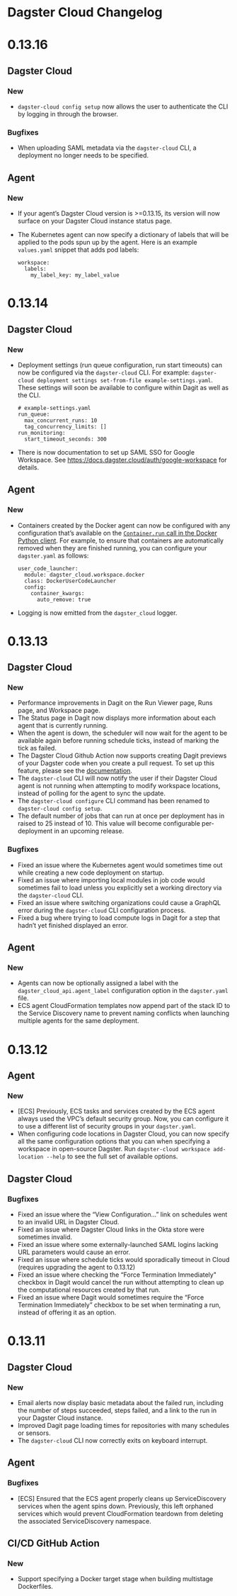 # Dagster Cloud Changelog

# 0.13.16

## Dagster Cloud

### New

* `dagster-cloud config setup` now allows the user to authenticate the CLI by logging in through the browser.

### Bugfixes

* When uploading SAML metadata via the `dagster-cloud` CLI, a deployment no longer needs to be specified.

## Agent

### New

* If your agent’s Dagster Cloud version is >=0.13.15, its version will now surface on your Dagster Cloud instance status page.
* The Kubernetes agent can now specify a dictionary of labels that will be applied to the pods spun up by the agent. Here is an example `values.yaml` snippet that adds pod labels:

    ```
    workspace:
      labels:
        my_label_key: my_label_value
    ```

# 0.13.14
## Dagster Cloud

### New

* Deployment settings (run queue configuration, run start timeouts) can now be configured via the `dagster-cloud` CLI. For example: `dagster-cloud deployment settings set-from-file example-settings.yaml`. These settings will soon be available to configure within Dagit as well as the CLI.

    ```
    # example-settings.yaml
    run_queue:
      max_concurrent_runs: 10
      tag_concurrency_limits: []
    run_monitoring:
      start_timeout_seconds: 300
    ```

* There is now documentation to set up SAML SSO for Google Workspace. See https://docs.dagster.cloud/auth/google-workspace for details.

## Agent

### New

* Containers created by the Docker agent can now be configured with any configuration that’s available on the [`Container.run` call in the Docker Python client](https://docker-py.readthedocs.io/en/stable/containers.html#docker.models.containers.ContainerCollection.run). For example, to ensure that containers are automatically removed when they are finished running, you can configure your `dagster.yaml` as follows:

    ```
    user_code_launcher:
      module: dagster_cloud.workspace.docker
      class: DockerUserCodeLauncher
      config:
        container_kwargs:
          auto_remove: true
    ```

* Logging is now emitted from the `dagster_cloud` logger.

# 0.13.13

## Dagster Cloud

### New

* Performance improvements in Dagit on the Run Viewer page, Runs page, and Workspace page.
* The Status page in Dagit now displays more information about each agent that is currently running.
* When the agent is down, the scheduler will now wait for the agent to be available again before running schedule ticks, instead of marking the tick as failed.
* The Dagster Cloud Github Action now supports creating Dagit previews of your Dagster code when you create a pull request. To set up this feature, please see the [documentation](https://docs.dagster.cloud/deployment/code-previews).
* The `dagster-cloud` CLI will now notify the user if their Dagster Cloud agent is not running when attempting to modify workspace locations, instead of polling for the agent to sync the update.
* The `dagster-cloud configure` CLI command has been renamed to `dagster-cloud config setup`.
* The default number of jobs that can run at once per deployment has in raised to 25 instead of 10. This value will become configurable per-deployment in an upcoming release.

### Bugfixes

* Fixed an issue where the Kubernetes agent would sometimes time out while creating a new code deployment on startup.
* Fixed an issue where importing local modules in job code would sometimes fail to load unless you explicitly set a working directory via the `dagster-cloud` CLI.
* Fixed an issue where switching organizations could cause a GraphQL error during the `dagster-cloud` CLI configuration process.
* Fixed a bug where trying to load compute logs in Dagit for a step that hadn’t yet finished displayed an error.

## Agent

### New

* Agents can now be optionally assigned a label with the `dagster_cloud_api.agent_label` configuration option in the `dagster.yaml` file.
* ECS agent CloudFormation templates now append part of the stack ID to the Service Discovery name to prevent naming conflicts when launching multiple agents for the same deployment.

# 0.13.12

## Agent

### New

* [ECS] Previously, ECS tasks and services created by the ECS agent always used the VPC’s default security group. Now, you can configure it to use a different list of security groups in your `dagster.yaml`.
* When configuring code locations in Dagster Cloud, you can now specify all the same configuration options that you can when specifying a workspace in open-source Dagster. Run `dagster-cloud workspace add-location --help` to see the full set of available options.

## Dagster Cloud

### Bugfixes

* Fixed an issue where the “View Configuration...” link on schedules went to an invalid URL in Dagster Cloud.
* Fixed an issue where Dagster Cloud links in the Okta store were sometimes invalid.
* Fixed an issue where some externally-launched SAML logins lacking URL parameters would cause an error.
* Fixed an issue where schedule ticks would sporadically timeout in Cloud (requires upgrading the agent to 0.13.12)
* Fixed an issue where checking the “Force Termination Immediately" checkbox in Dagit would cancel the run without attempting to clean up the computational resources created by that run.
* Fixed an issue where Dagit would sometimes require the “Force Termination Immediately” checkbox to be set when terminating a run, instead of offering it as an option.

# 0.13.11

## Dagster Cloud

### New

* Email alerts now display basic metadata about the failed run, including the number of steps succeeded, steps failed, and a link to the run in your Dagster Cloud instance.
* Improved Dagit page loading times for repositories with many schedules or sensors.
* The `dagster-cloud` CLI now correctly exits on keyboard interrupt.
## Agent

### Bugfixes

* [ECS] Ensured that the ECS agent properly cleans up ServiceDiscovery services when the agent spins down. Previously, this left orphaned services which would prevent CloudFormation teardown from deleting the associated ServiceDiscovery namespace.


## CI/CD GitHub Action

### New

* Support specifying a Docker target stage when building multistage Dockerfiles.
